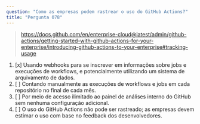 ```yaml
---
question: "Como as empresas podem rastrear o uso do GitHub Actions?"
title: "Pergunta 078"
---
```


> https://docs.github.com/en/enterprise-cloud@latest/admin/github-actions/getting-started-with-github-actions-for-your-enterprise/introducing-github-actions-to-your-enterprise#tracking-usage
1. [x] Usando webhooks para se inscrever em informações sobre jobs e execuções de workflows, e potencialmente utilizando um sistema de arquivamento de dados.
1. [ ] Contando manualmente as execuções de workflows e jobs em cada repositório no final de cada mês.
1. [ ] Por meio de acesso ilimitado ao painel de análises interno do GitHub sem nenhuma configuração adicional.
1. [ ] O uso do GitHub Actions não pode ser rastreado; as empresas devem estimar o uso com base no feedback dos desenvolvedores.
